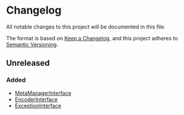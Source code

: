 # Changelog

All notable changes to this project will be documented in this file.

The format is based on [Keep a Changelog](https://keepachangelog.com/en/1.1.0/),
and this project adheres to [Semantic Versioning](https://semver.org/spec/v2.0.0.html).

## Unreleased

### Added

- [MetaManagerInterface](docs/Metas.md)
- [EncoderInterface](docs/Encodage.md)
- [ExceptionInterface](docs/Exception.md)
